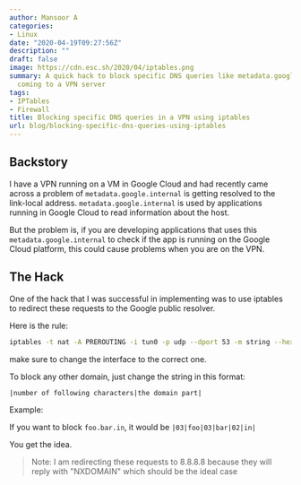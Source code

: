 ```yaml
---
author: Mansoor A
categories:
- Linux
date: "2020-04-19T09:27:56Z"
description: ""
draft: false
image: https://cdn.esc.sh/2020/04/iptables.png
summary: A quick hack to block specific DNS queries like metadata.google.internal
  coming to a VPN server
tags:
- IPTables
- Firewall
title: Blocking specific DNS queries in a VPN using iptables
url: blog/blocking-specific-dns-queries-using-iptables
---
```



## Backstory

I have a VPN running on a VM in Google Cloud and had recently came across  a problem of `metadata.google.internal` is getting resolved to the link-local address. `metadata.google.internal` is used by applications running in Google Cloud to read information about the host.

But the problem is, if you are developing applications that uses this `metadata.google.internal` to check if the app is running on the Google Cloud platform, this could cause problems when you are on the VPN.

## The Hack

One of the hack that I was successful in implementing was to use iptables to redirect these requests to the Google public resolver.

Here is the rule:

```bash
iptables -t nat -A PREROUTING -i tun0 -p udp --dport 53 -m string --hex-string "|08|metadata|06|google|08|internal|" --algo bm -j DNAT --to-destination 8.8.8.8:53
```

make sure to change the interface to the correct one.

To block any other domain, just change the string in this format:

`|number of following characters|the domain part|`

Example:

If you want to block `foo.bar.in`, it would be `|03|foo|03|bar|02|in|`

You get the idea.

> Note: I am redirecting these requests to 8.8.8.8 because they will reply with "NXDOMAIN" which should be the ideal case

